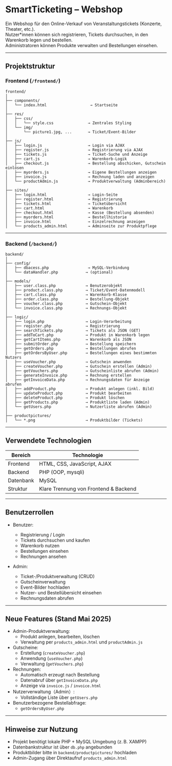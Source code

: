 # SmartTicketing – Webshop

Ein Webshop für den Online-Verkauf von Veranstaltungstickets (Konzerte, Theater, etc.).  
Nutzer*innen können sich registrieren, Tickets durchsuchen, in den Warenkorb legen und bestellen.  
Administratoren können Produkte verwalten und Bestellungen einsehen.

---

## Projektstruktur

### Frontend (`/frontend/`)

```
frontend/
│
├── components/
│   └── index.html                   → Startseite
│
├── res/
│   ├── css/
│   │   └── style.css               → Zentrales Styling
│   └── img/
│       └── picture1.jpg, ...       → Ticket/Event-Bilder
│
├── js/
│   ├── login.js                    → Login via AJAX
│   ├── register.js                 → Registrierung via AJAX
│   ├── tickets.js                  → Ticket-Suche und Anzeige
│   ├── cart.js                     → Warenkorb-Logik
│   ├── checkout.js                 → Bestellung abschicken, Gutschein einlösen
│   ├── myorders.js                 → Eigene Bestellungen anzeigen
│   ├── invoice.js                  → Rechnung laden und anzeigen
│   └── productAdmin.js             → Produktverwaltung (Adminbereich)
│
├── sites/
│   ├── login.html                  → Login-Seite
│   ├── register.html               → Registrierung
│   ├── tickets.html                → Ticketübersicht
│   ├── cart.html                   → Warenkorb
│   ├── checkout.html               → Kasse (Bestellung absenden)
│   ├── myorders.html               → Bestellhistorie
│   ├── invoice.html                → Einzelrechnung anzeigen
│   └── products_admin.html         → Adminseite zur Produktpflege
```

---

### Backend (`/backend/`)

```
backend/
│
├── config/
│   ├── dbacess.php                 → MySQL-Verbindung
│   └── dataHandler.php            → (optional)
│
├── models/
│   ├── user.class.php             → Benutzerobjekt
│   ├── product.class.php          → Ticket/Event-Datenmodell
│   ├── cart.class.php             → Warenkorb-Klasse
│   ├── order.class.php            → Bestellung-Objekt
│   ├── voucher.class.php          → Gutschein-Objekt
│   └── invoice.class.php          → Rechnungs-Objekt
│
├── logic/
│   ├── login.php                  → Login-Verarbeitung
│   ├── register.php               → Registrierung
│   ├── searchTickets.php          → Tickets als JSON (GET)
│   ├── addToCart.php              → Produkt in Warenkorb legen
│   ├── getCartItems.php           → Warenkorb als JSON
│   ├── submitOrder.php            → Bestellung speichern
│   ├── getOrders.php              → Bestellungen abrufen
│   ├── getOrdersByUser.php        → Bestellungen eines bestimmten Nutzers
│   ├── useVoucher.php             → Gutschein anwenden
│   ├── createVoucher.php          → Gutschein erstellen (Admin)
│   ├── getVouchers.php            → Gutscheinliste abrufen (Admin)
│   ├── generateInvoice.php        → Rechnung erstellen
│   ├── getInvoiceData.php         → Rechnungsdaten für Anzeige abrufen
│   ├── addProduct.php             → Produkt anlegen (inkl. Bild)
│   ├── updateProduct.php          → Produkt bearbeiten
│   ├── deleteProduct.php          → Produkt löschen
│   ├── getProducts.php            → Produktliste laden (Admin)
│   └── getUsers.php               → Nutzerliste abrufen (Admin)
│
├── productpictures/
│   └── *.png                      → Produktbilder (Tickets)
```

---

## Verwendete Technologien

| Bereich       | Technologie        |
|---------------|--------------------|
| Frontend      | HTML, CSS, JavaScript, AJAX |
| Backend       | PHP (OOP, mysqli)  |
| Datenbank     | MySQL              |
| Struktur      | Klare Trennung von Frontend & Backend |

---

## Benutzerrollen

- Benutzer:
  - Registrierung / Login
  - Tickets durchsuchen und kaufen
  - Warenkorb nutzen
  - Bestellungen einsehen
  - Rechnungen ansehen

- Admin:
  - Ticket-/Produktverwaltung (CRUD)
  - Gutscheinverwaltung
  - Event-Bilder hochladen
  - Nutzer- und Bestellübersicht einsehen
  - Rechnungsdaten abrufen

---

## Neue Features (Stand Mai 2025)

- Admin-Produktverwaltung:
  - Produkt anlegen, bearbeiten, löschen
  - Verwaltung per `products_admin.html` und `productAdmin.js`
- Gutscheine:
  - Erstellung (`createVoucher.php`)
  - Anwendung (`useVoucher.php`)
  - Verwaltung (`getVouchers.php`)
- Rechnungen:
  - Automatisch erzeugt nach Bestellung
  - Datenabruf über `getInvoiceData.php`
  - Anzeige via `invoice.js` / `invoice.html`
- Nutzerverwaltung（Admin）:
  - Vollständige Liste über `getUsers.php`
- Benutzerbezogene Bestellabfrage:
  - `getOrdersByUser.php`

---

## Hinweise zur Nutzung

- Projekt benötigt lokale PHP + MySQL Umgebung (z. B. XAMPP)
- Datenbankstruktur ist über `db.php` angebunden
- Produktbilder bitte in `backend/productpictures/` hochladen
- Admin-Zugang über Direktaufruf `products_admin.html`
